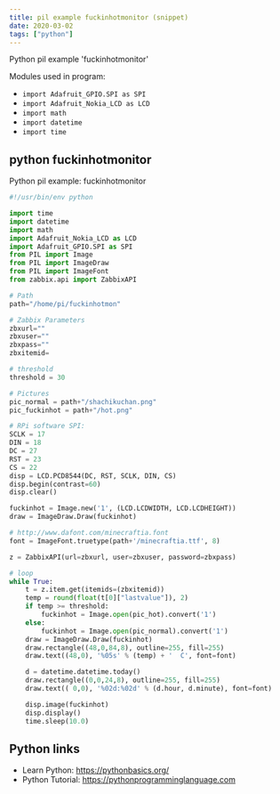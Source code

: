 ```yaml
---
title: pil example fuckinhotmonitor (snippet)
date: 2020-03-02
tags: ["python"]
---
```

Python pil example 'fuckinhotmonitor'


Modules used in program: 
* `import Adafruit_GPIO.SPI as SPI`
* `import Adafruit_Nokia_LCD as LCD`
* `import math`
* `import datetime`
* `import time`

## python fuckinhotmonitor

Python pil example: fuckinhotmonitor

```python
#!/usr/bin/env python

import time
import datetime
import math
import Adafruit_Nokia_LCD as LCD
import Adafruit_GPIO.SPI as SPI
from PIL import Image
from PIL import ImageDraw
from PIL import ImageFont
from zabbix.api import ZabbixAPI

# Path
path="/home/pi/fuckinhotmon"

# Zabbix Parameters
zbxurl=""
zbxuser=""
zbxpass=""
zbxitemid=

# threshold
threshold = 30

# Pictures
pic_normal = path+"/shachikuchan.png"
pic_fuckinhot = path+"/hot.png"

# RPi software SPI:
SCLK = 17
DIN = 18
DC = 27
RST = 23
CS = 22
disp = LCD.PCD8544(DC, RST, SCLK, DIN, CS)
disp.begin(contrast=60)
disp.clear()

fuckinhot = Image.new('1', (LCD.LCDWIDTH, LCD.LCDHEIGHT))
draw = ImageDraw.Draw(fuckinhot)

# http://www.dafont.com/minecraftia.font
font = ImageFont.truetype(path+'/minecraftia.ttf', 8)

z = ZabbixAPI(url=zbxurl, user=zbxuser, password=zbxpass)

# loop
while True:
	t = z.item.get(itemids=(zbxitemid))
	temp = round(float(t[0]["lastvalue"]), 2)
	if temp >= threshold:
		fuckinhot = Image.open(pic_hot).convert('1')
	else:
		fuckinhot = Image.open(pic_normal).convert('1')
	draw = ImageDraw.Draw(fuckinhot)
	draw.rectangle((48,0,84,8), outline=255, fill=255)
	draw.text((48,0), '%05s' % (temp) + '  C', font=font)

	d = datetime.datetime.today()
	draw.rectangle((0,0,24,8), outline=255, fill=255)
	draw.text(( 0,0), '%02d:%02d' % (d.hour, d.minute), font=font)

	disp.image(fuckinhot)
	disp.display()
	time.sleep(10.0)


```

## Python links

- Learn Python: https://pythonbasics.org/
- Python Tutorial: https://pythonprogramminglanguage.com
